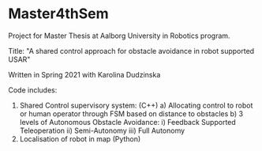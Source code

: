 # Master4thSem

Project for Master Thesis at Aalborg University in Robotics program.

Title: "A shared control approach for obstacle avoidance in robot supported USAR"

Written in Spring 2021 with Karolina Dudzinska

Code includes:
1) Shared Control supervisory system: (C++)
   a) Allocating control to robot or human operator through FSM based on distance to obstacles
   b) 3 levels of Autonomous Obstacle Avoidance:
       i) Feedback Supported Teleoperation
       ii) Semi-Autonomy
       iii) Full Autonomy
2) Localisation of robot in map (Python)
